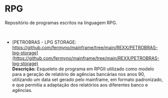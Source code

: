 # RPG

Repositório de programas escritos na linguagem RPG. 

<br />


* [PETROBRAS - LPG STORAGE: https://github.com/fermyno/mainframe/tree/main/REXX/PETROBRAS-lpg-storage](https://github.com/fermyno/mainframe/tree/main/REXX/PETROBRAS-lpg-storage)  
  **Descrição:** Esqueleto de programa em RPGII utilizado como modelo para a geração de relatório de agências bancárias nos anos 90, utilizando um data set gerado pelo mainframe, em formato padronizado, e que permitia a adaptação dos relatórios aos diferentes banco e agências.  


<br />


